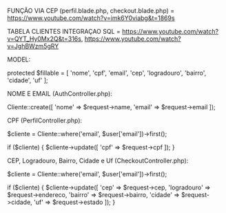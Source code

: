 FUNÇÃO VIA CEP (perfil.blade.php, checkout.blade.php) = https://www.youtube.com/watch?v=imk6Y0viabg&t=1869s

TABELA CLIENTES INTEGRAÇAO SQL = https://www.youtube.com/watch?v=QYT_Hy0Mx2Q&t=316s, https://www.youtube.com/watch?v=JghBWzm5gRY

MODEL:

protected $fillable = [
        'nome',
        'cpf', 
        'email',
        'cep',
        'logradouro',
        'bairro',
        'cidade',
        'uf'
    ];

NOME E EMAIL (AuthController.php):

Cliente::create([
    'nome' => $request->name,
    'email' => $request->email
]);

CPF (PerfilController.php):

$cliente = Cliente::where('email', $user['email'])->first();

if ($cliente) {
    $cliente->update([
        'cpf' => $request->cpf
    ]);
}

CEP, Logradouro, Bairro, Cidade e Uf (CheckoutController.php):

$cliente = Cliente::where('email', $user['email'])->first();

if ($cliente) {
    $cliente->update([
        'cep' => $request->cep,
        'logradouro' => $request->endereco,
        'bairro' => $request->bairro,
        'cidade' => $request->cidade,
        'uf' => $request->estado
    ]);
}